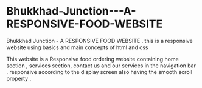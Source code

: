 # Bhukkhad-Junction---A-RESPONSIVE-FOOD-WEBSITE
Bhukkhad Junction - A RESPONSIVE FOOD WEBSITE . this is a responsive website using basics and main concepts of html and css
 
This website is a Responsive food ordering website containing home section , services section, contact us and our services in the navigation bar . responsive according to the display screen also having the smooth scroll property .
